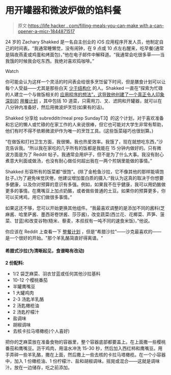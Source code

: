 # 用开罐器和微波炉做的馅料餐

> 原文:[https://life hacker . com/filling-meals-you-can-make with a-can-opener-a-micr-1844871517](https://lifehacker.com/filling-meals-you-can-make-with-a-can-opener-and-a-micr-1844871517)

24 岁的 Zachary Shakked 是一名自主创业的 iOS 应用程序开发人员，他制定自己的时间表。“我通常睡懒觉，没有闹钟，在 9 点或 10 点左右醒来，吃早餐(通常是隔夜燕麦或鸡蛋和烤面包)，”他在电子邮件中解释道。“我通常会吃很多草——当我饿的时候我会吃东西。我绝对喜欢捣咖啡。”

Watch

你可能会认为这样一个灵活的时间表会给很多烹饪留下时间，但是膳食计划可以让每个人受益——尤其是那些白天 [少于结构化](https://skillet.lifehacker.com/how-to-eat-like-a-human-even-though-you-work-from-home-1823176244) 的人。Shakked 一直在“探索为忙碌的人建立一个与做饭相关的 [应用程序的想法”，这导致他创建了一个真正令人印象深刻的](https://www.meal.farm) [用餐计划](https://www.reddit.com/r/MealPrepSunday/comments/hzgqzt/zero_cook_meal_prep_10_meals_in_25_minutes_w) ，其中包括 10 道菜，只需用刀、叉、滤网和开罐器，就可以在八分钟内准备好，然后用微波炉烹饪(如果有的话)。

Shakked 分享给 subredditr/meal prep SundayT3】的这个计划，对于喜欢准备和忘记的懒人或忙碌的在家工作的人来说很棒，但它也可能对大学生非常有帮助，他们有时不得不依赖微波炉作为唯一的烹饪工具。(这些饭菜碰巧也很划算。)

“在做饭和打扫卫生方面，我很懒。我也热爱效率。我饿了，现在就想吃东西，”沙克告诉我。“所以我在家吃的几乎所有的饭都是我能在 15 分钟内做好的。只有微波方面是为了 Reddit 帖子。我通常会用炉子，但不是为了什么大事。我没有耐心煮意大利面或做汤，也没有耐心做任何超出我在一两个煎锅里能做的事情。”

Shakked 形容所有的饭菜都“很饱”。(除了金枪鱼沙拉，它不像其他的那样能填饱肚子。)为了避免味觉厌倦，他建议增加蛋白质的摄入:“我认为这真的取决于你想要多健康，以及你对预算的意识有多强。例如，如果我不在乎健康，我可以用奶酪做更多的事情。在鹰嘴豆上加点奶酪，或者做些普通的土豆。如果你的预算更多，你可以买烤鸡，用它们做很多事情。”

如果这还不够，您可以开始更换其他组件。“我最喜欢调整的是添加不同的酱料(芝麻酱、哈里萨酱、墨西哥卷饼酱、莎莎酱)，改变蔬菜(西兰花、花椰菜、芦笋、菠菜、甘蓝)和改变谷物(糙米、藜麦，本叔叔有一吨不同的速食米饭)，”他说。

你应该在 Reddit 上查看一下 [整餐计划](https://www.reddit.com/r/MealPrepSunday/comments/hzgqzt/zero_cook_meal_prep_10_meals_in_25_minutes_w) ，但是“希腊沙拉”——沙克最喜欢的——是一个很好的开始。"那个羊乳酪简直好得离谱。"

#### 希腊式沙拉(为清晰起见，食谱略有改动)

**2 份配料:**

*   1/2 袋芝麻菜、羽衣甘蓝或任何其他沙拉基料
*   10-12 个樱桃番茄
*   半罐鹰嘴豆
*   1 大罐鸡肉
*   2-3 汤匙羊乳酪
*   2 汤匙橄榄油
*   2 汤匙柠檬汁
*   盐调味
*   胡椒调味
*   去核卡拉马塔橄榄(个人喜好)

把你的芝麻菜放在准备食物的容器里，整个容器底部都要盖上。在上面撒一些樱桃番茄和鹰嘴豆。沥干鸡肉，用温水冲洗 15-30 秒，然后加入西红柿和鹰嘴豆。用手弄碎一些羊乳酪，撒在上面，然后撒上一些去核的卡拉马塔橄榄。在一个小容器中，加入 1 份橄榄油、1 份柠檬汁、盐和胡椒调味。摇晃或混合——这就是调味汁。放在一边储存，吃之前添加。